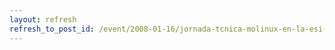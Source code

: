 ```yaml
---
layout: refresh
refresh_to_post_id: /event/2008-01-16/jornada-tcnica-molinux-en-la-esi-de-ciudad-real
---
```

